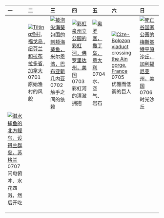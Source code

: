 | 一                                                                                                                                                                                                         | 二                                                                                                                                                                                                          | 三                                                                                                                                                                                                         | 四                                                                                                                                                                                              | 五                                                                                                                                                                                        | 六                                                                                                                                                                                                                                 | 日                                                                                                                                                                                                  |
|:----------------------------------------------------------------------------------------------------------------------------------------------------------------------------------------------------------|:-----------------------------------------------------------------------------------------------------------------------------------------------------------------------------------------------------------|:----------------------------------------------------------------------------------------------------------------------------------------------------------------------------------------------------------|:-----------------------------------------------------------------------------------------------------------------------------------------------------------------------------------------------|:-----------------------------------------------------------------------------------------------------------------------------------------------------------------------------------------|:----------------------------------------------------------------------------------------------------------------------------------------------------------------------------------------------------------------------------------|:---------------------------------------------------------------------------------------------------------------------------------------------------------------------------------------------------|
|                                                                                                                                                                                                           | [![](https://www.bing.com/th?id=OHR.CanadaDayFogo_ZH-CN2593963748_320x240.jpg "Tilting渔村, 福戈岛 , 纽芬兰和拉布拉多省, 加拿大")](https://www.bing.com/th?id=OHR.CanadaDayFogo_ZH-CN2593963748_UHD.jpg)<br>0701<br>原始渔村的风貌 | [![](https://www.bing.com/th?id=OHR.MaroonClownfish_ZH-CN5071934692_320x240.jpg "被泡尖海葵包围的刺颊海葵鱼，米尔恩湾，巴布亚新几内亚")](https://www.bing.com/th?id=OHR.MaroonClownfish_ZH-CN5071934692_UHD.jpg)<br>0702<br>触手之间的依赖 | [![](https://www.bing.com/th?id=OHR.RainbowRiver_ZH-CN5320095849_320x240.jpg "彩虹泉州立公园的彩虹河，佛罗里达州，美国")](https://www.bing.com/th?id=OHR.RainbowRiver_ZH-CN5320095849_UHD.jpg)<br>0703<br>彩虹河的清澈拥抱 | [![](https://www.bing.com/th?id=OHR.OroseiSardegna_ZH-CN5789138034_320x240.jpg "奥罗塞，撒丁岛，意大利")](https://www.bing.com/th?id=OHR.OroseiSardegna_ZH-CN5789138034_UHD.jpg)<br>0704<br>水、空气、岩石 | [![](https://www.bing.com/th?id=OHR.BolozonViaduct_ZH-CN6408632524_320x240.jpg "Cize-Bolozon viaduct crossing the Ain gorge, France")](https://www.bing.com/th?id=OHR.BolozonViaduct_ZH-CN6408632524_UHD.jpg)<br>0705<br>优雅而低调的巨人 | [![](https://www.bing.com/th?id=OHR.MesquiteFlats_ZH-CN7152959188_320x240.jpg "死亡谷国家公园的梅斯基特平原沙丘，加利福尼亚州，美国")](https://www.bing.com/th?id=OHR.MesquiteFlats_ZH-CN7152959188_UHD.jpg)<br>0706<br>时光沙丘 |
| [![](https://www.bing.com/th?id=OHR.ShetlandGannets_ZH-CN7279521125_320x240.jpg "潜水捕鱼的北方鲣鸟，设得兰群岛，苏格兰")](https://www.bing.com/th?id=OHR.ShetlandGannets_ZH-CN7279521125_UHD.jpg)<br>0707<br>闪电俯冲、水花四溅，然后开吃 |                                                                                                                                                                                                            |                                                                                                                                                                                                           |                                                                                                                                                                                                |                                                                                                                                                                                          |                                                                                                                                                                                                                                   |                                                                                                                                                                                                    |
|                                                                                                                                                                                                           |                                                                                                                                                                                                            |                                                                                                                                                                                                           |                                                                                                                                                                                                |                                                                                                                                                                                          |                                                                                                                                                                                                                                   |                                                                                                                                                                                                    |
|                                                                                                                                                                                                           |                                                                                                                                                                                                            |                                                                                                                                                                                                           |                                                                                                                                                                                                |                                                                                                                                                                                          |                                                                                                                                                                                                                                   |                                                                                                                                                                                                    |
|                                                                                                                                                                                                           |                                                                                                                                                                                                            |                                                                                                                                                                                                           |                                                                                                                                                                                                |                                                                                                                                                                                          |                                                                                                                                                                                                                                   |                                                                                                                                                                                                    |